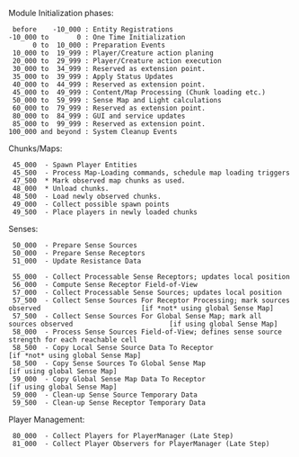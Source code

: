 Module Initialization phases:

     before    -10_000 : Entity Registrations
    -10_000 to       0 : One Time Initialization
          0 to  10_000 : Preparation Events
     10_000 to  19_999 : Player/Creature action planing
     20_000 to  29_999 : Player/Creature action execution
     30_000 to  34_999 : Reserved as extension point.
     35_000 to  39_999 : Apply Status Updates
     40_000 to  44_999 : Reserved as extension point.
     45_000 to  49_999 : Content/Map Processing (Chunk loading etc.)
     50_000 to  59_999 : Sense Map and Light calculations
     60_000 to  79_999 : Reserved as extension point.
     80_000 to  84_999 : GUI and service updates
     85_000 to  99_999 : Reserved as extension point.
    100_000 and beyond : System Cleanup Events


Chunks/Maps:
 
     45_000  - Spawn Player Entities
     45_500  - Process Map-Loading commands, schedule map loading triggers
     47_500  * Mark observed map chunks as used.  
     48_000  * Unload chunks.                     
     48_500  - Load newly observed chunks.        
     49_000  - Collect possible spawn points
     49_500  - Place players in newly loaded chunks

Senses:

     50_000  - Prepare Sense Sources
     50_000  - Prepare Sense Receptors
     51_000  - Update Resistance Data

     55_000  - Collect Processable Sense Receptors; updates local position
     56_000  - Compute Sense Receptor Field-of-View
     57_000  - Collect Processable Sense Sources; updates local position
     57_500  - Collect Sense Sources For Receptor Processing; mark sources observed                         [if *not* using global Sense Map]
     57_500  - Collect Sense Sources For Global Sense Map; mark all sources observed                        [if using global Sense Map]
     58_000  - Process Sense Sources Field-of-View; defines sense source strength for each reachable cell
     58_500  - Copy Local Sense Source Data To Receptor                                                     [if *not* using global Sense Map]
     58_500  - Copy Sense Sources To Global Sense Map                                                       [if using global Sense Map]
     59_000  - Copy Global Sense Map Data To Receptor                                                       [if using global Sense Map]
     59_000  - Clean-up Sense Source Temporary Data
     59_500  - Clean-up Sense Receptor Temporary Data

Player Management:

     80_000  - Collect Players for PlayerManager (Late Step)
     81_000  - Collect Player Observers for PlayerManager (Late Step)
